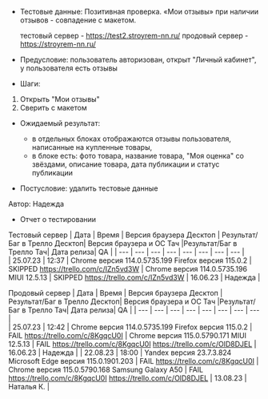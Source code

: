 * Тестовые данные: Позитивная проверка. «Мои отзывы» при наличии отзывов - совпадение с макетом.

	тестовый сервер - https://test2.stroyrem-nn.ru/   продовый сервер - https://stroyrem-nn.ru/

* Предусловие: пользователь авторизован, открыт "Личный кабинет", у пользователя есть отзывы

* Шаги:
1.	Открыть "Мои отзывы"
2.	Сверить с макетом

* Ожидаемый результат: 
	- в отдельных блоках отображаются отзывы пользователя, написанные на купленные товары, 
	- в блоке есть: фото товара, название товара, "Моя оценка" со звёздами, описание товара, дата публикации и статус публикации

* Постусловие: удалить тестовые данные

Автор: Надежда

* Отчет о тестировании
  
Тестовый сервер
| Дата | Время | Версия браузера Десктоп | Результат/Баг в Трелло Десктоп|  Версия браузера и ОС Тач |Результат/Баг в Трелло Тач| Дата релиза| QA  |
| --- | --- | --- | --- |  --- | --- | --- | --- |   
| 25.07.23 | 12:37 | Chrome версия 114.0.5735.199 Firefox версия 115.0.2 | SKIPPED https://trello.com/c/IZn5vd3W | Chrome версия 114.0.5735.196 MIUI 12.5.13 | SKIPPED https://trello.com/c/IZn5vd3W | 16.06.23 | Надежда |  

Продовый сервер
| Дата | Время | Версия браузера Десктоп | Результат/Баг в Трелло Десктоп|  Версия браузера и ОС Тач |Результат/Баг в Трелло Тач| Дата релиза| QA |
| --- | --- | --- | --- |  --- | --- | --- | --- |   
| 25.07.23 | 12:42 | Chrome версия 114.0.5735.199 Firefox версия 115.0.2 | FAIL https://trello.com/c/8KgqcU0I | Chrome версия 115.0.5790.171 MIUI 12.5.13 | FAIL https://trello.com/c/8KgqcU0I  https://trello.com/c/OlD8DJEL | 16.06.23 | Надежда |
| 22.08.23 | 18:00 | Yandex версия 23.7.3.824  Microsoft Edge версия 115.0.1901.203 | FAIL https://trello.com/c/8KgqcU0I | Chrome версия 115.0.5790.168 Samsung Galaxy A50 | FAIL https://trello.com/c/8KgqcU0I  https://trello.com/c/OlD8DJEL | 13.08.23 | Наталья К. |   